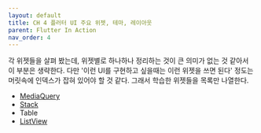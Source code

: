 ```yaml
---
layout: default
title: CH 4 플러터 UI 주요 위젯, 테마, 레이아웃
parent: Flutter In Action
nav_order: 4
---
```


각 위젯들을 살펴 봤는데, 위젯별로 하나하나 정리하는 것이 큰 의미가 없는 것 같아서 이 부분은 생략한다.
다만 '이런 UI를 구현하고 싶을때는 이런 위젯을 쓰면 된다' 정도는 머릿속에 인덱스가 잡혀 있어야 할 것 같다.
그래서 학습한 위젯들을 목록만 나열한다.

- [MediaQuery](https://api.flutter.dev/flutter/widgets/MediaQuery-class.html)
- [Stack](https://api.flutter.dev/flutter/widgets/Stack-class.html)
- Table
- [ListView](https://api.flutter.dev/flutter/widgets/ListView-class.html)
